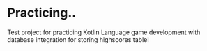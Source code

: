 # Practicing..

Test project for practicing Kotlin Language game development with database integration for storing highscores table!
